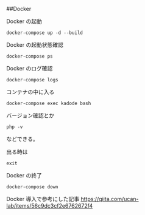 ##Docker

Docker の起動

```
docker-compose up -d --build
```

Docker の起動状態確認

```
docker-compose ps
```

Docker のログ確認

```
docker-compose logs
```

コンテナの中に入る

```
docker-compose exec kadode bash
```

バージョン確認とか

```
php -v
```

などできる。

出る時は

```
exit
```

Docker の終了

```
docker-compose down
```

Docker 導入で参考にした記事
https://qiita.com/ucan-lab/items/56c9dc3cf2e6762672f4
